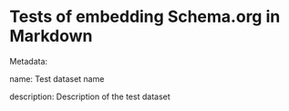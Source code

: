 # Tests of embedding Schema.org in Markdown

Metadata:
<div itemscope itemtype="http://schema.org/Dataset">
  name: <span itemprop="name">Test dataset name</span>
  
  description: <span itemprop="description">Description of the test dataset</span>
</div>
